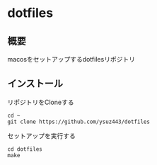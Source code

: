 # dotfiles

## 概要
macosをセットアップするdotfilesリポジトリ

## インストール
リポジトリをCloneする
```
cd ~
git clone https://github.com/ysuz443/dotfiles
```

セットアップを実行する
```
cd dotfiles
make
```
